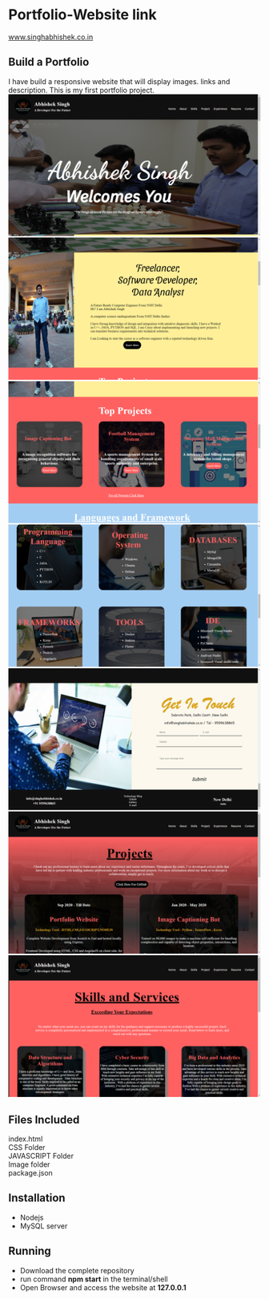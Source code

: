 # Portfolio-Website link
www.singhabhishek.co.in <br>
## Build a Portfolio ##
I have build a responsive website that will display images. links and description. This is my first portfolio project. <br>
![](Images/SS/home.png)
![](Images/SS/home1.png)
![](Images/SS/home2.png)
![](Images/SS/home3.png)
![](Images/SS/home4.png)
![](Images/SS/project.png) <br>
![](Images/SS/skill.png) <br>
## Files Included ##
index.html<br>
CSS Folder<br>
JAVASCRIPT Folder<br>
Image folder<br>
package.json

## Installation ##
* Nodejs<br>
* MySQL server

## Running ##
* Download the complete repository<br>
* run command **npm start** in the terminal/shell <br>
* Open Browser and access the website at **127.0.0.1** <br>
